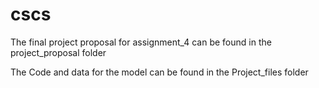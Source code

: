 # cscs

The final project proposal for assignment_4 can be found in the project_proposal folder

The Code and data for the model can be found in the Project_files folder